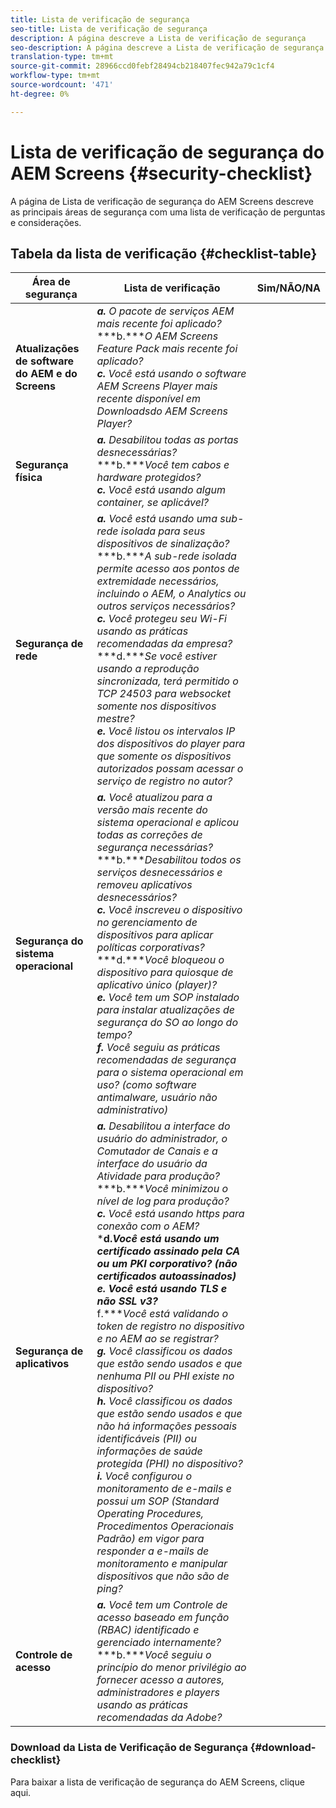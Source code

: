 ```yaml
---
title: Lista de verificação de segurança
seo-title: Lista de verificação de segurança
description: A página descreve a Lista de verificação de segurança
seo-description: A página descreve a Lista de verificação de segurança
translation-type: tm+mt
source-git-commit: 28966ccd0febf28494cb218407fec942a79c1cf4
workflow-type: tm+mt
source-wordcount: '471'
ht-degree: 0%

---
```



# Lista de verificação de segurança do AEM Screens  {#security-checklist}

A página de Lista de verificação de segurança do AEM Screens descreve as principais áreas de segurança com uma lista de verificação de perguntas e considerações.

## Tabela da lista de verificação {#checklist-table}

| **Área de segurança** | **Lista de verificação** | **Sim/NÃO/NA** |
|---|---|---|
| **Atualizações de software do AEM e do Screens** | ***a.*** *O pacote de serviços AEM mais recente foi aplicado?* <br>***b.****O AEM Screens Feature Pack mais recente foi aplicado?*<br>***c.*** *Você está usando o software AEM Screens Player mais recente disponível em Downloads[](https://download.macromedia.com/screens/)do AEM Screens Player?* |
| **Segurança física** | ***a.*** *Desabilitou todas as portas desnecessárias?* <br>***b.****Você tem cabos e hardware protegidos?*<br>***c.*** *Você está usando algum container, se aplicável?* |
| **Segurança de rede** | ***a.*** *Você está usando uma sub-rede isolada para seus dispositivos de sinalização?* <br>***b.****A sub-rede isolada permite acesso aos pontos de extremidade necessários, incluindo o AEM, o Analytics ou outros serviços necessários?*<br>***c.*** *Você protegeu seu Wi-Fi usando as práticas recomendadas da empresa?* <br>***d.****Se você estiver usando a reprodução sincronizada, terá permitido o TCP 24503 para websocket somente nos dispositivos mestre?*<br>***e.*** *Você listou os intervalos IP dos dispositivos do player para que somente os dispositivos autorizados possam acessar o serviço de registro no autor?* |
| **Segurança do sistema operacional** | ***a.*** *Você atualizou para a versão mais recente do sistema operacional e aplicou todas as correções de segurança necessárias?* <br>***b.****Desabilitou todos os serviços desnecessários e removeu aplicativos desnecessários?*<br>***c.*** *Você inscreveu o dispositivo no gerenciamento de dispositivos para aplicar políticas corporativas?* <br>***d.****Você bloqueou o dispositivo para quiosque de aplicativo único (player)?*<br>***e.*** *Você tem um SOP instalado para instalar atualizações de segurança do SO ao longo do tempo?*<br> ***f.*** *Você seguiu as práticas recomendadas de segurança para o sistema operacional em uso? (como software antimalware, usuário não administrativo)* |
| **Segurança de aplicativos** | ***a.*** *Desabilitou a interface do usuário do administrador, o Comutador de Canais e a interface do usuário da Atividade para produção?* <br>***b.****Você minimizou o nível de log para produção?*<br>***c.*** *Você está usando https para conexão com o AEM?* <br>***d.****Você está usando um certificado assinado pela CA ou um PKI corporativo? (não certificados autoassinados)*<br>***e.**** Você está usando TLS e não SSL v3?*<br>*** f.****Você está validando o token de registro no dispositivo e no AEM ao se registrar?*<br> ***g.*** *Você classificou os dados que estão sendo usados e que nenhuma PII ou PHI existe no dispositivo?*<br> ***h.*** *Você classificou os dados que estão sendo usados e que não há informações pessoais identificáveis (PII) ou informações de saúde protegida (PHI) no dispositivo?*<br> ***i.*** *Você configurou o monitoramento de e-mails e possui um SOP (Standard Operating Procedures, Procedimentos Operacionais Padrão) em vigor para responder a e-mails de monitoramento e manipular dispositivos que não são de ping?* |
| **Controle de acesso** | ***a.*** *Você tem um Controle de acesso baseado em função (RBAC) identificado e gerenciado internamente?* <br>***b.****Você seguiu o princípio do menor privilégio ao fornecer acesso a autores, administradores e players usando as práticas recomendadas da Adobe?* |

### Download da Lista de Verificação de Segurança {#download-checklist}

Para baixar a lista de verificação de segurança do AEM Screens, clique aqui.



